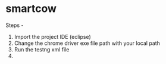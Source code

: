 # smartcow

Steps -

1. Import the project IDE (eclipse)
2. Change the chrome driver exe file path with your local path
3. Run the testng xml file
4.
